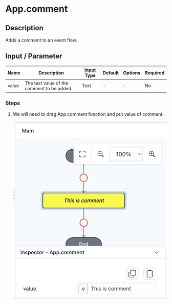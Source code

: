 # App.comment

## Description

Adds a comment to an event flow.

## Input / Parameter

| Name | Description | Input Type | Default | Options | Required |
| ------ | ------ | ------ | ------ | ------ | ------ |
| value | The text value of the comment to be added. | Text | - | - | No |

### Steps

1. We will need to drag App.comment function and put value of comment.

    <div style="display:flex; align-items:center; justify-content:center; background-color: #E7F1FF;">
        <img src="./comment-step-1.png"
        style="width: 100%; padding: 5px;"/>
    </div>